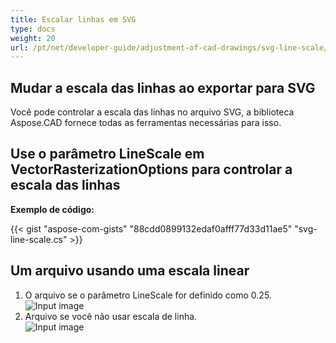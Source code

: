 ```yaml
---
title: Escalar linhas em SVG
type: docs
weight: 20
url: /pt/net/developer-guide/adjustment-of-cad-drawings/svg-line-scale/
---
```



## **Mudar a escala das linhas ao exportar para SVG**

Você pode controlar a escala das linhas no arquivo SVG, a biblioteca Aspose.CAD fornece todas as ferramentas necessárias para isso.

## **Use o parâmetro LineScale em VectorRasterizationOptions para controlar a escala das linhas**

**Exemplo de código:**

{{< gist "aspose-com-gists" "88cdd0899132edaf0afff77d33d11ae5" "svg-line-scale.cs" >}}


## Um arquivo usando uma escala linear
1. O arquivo se o parâmetro LineScale for definido como 0.25.<br>
![Input image](/cad/_assets/guide/svg/line_scale_0.25.png)<br>
1. Arquivo se você não usar escala de linha.<br>
![Input image](/cad/_assets/guide/svg/basic_options.png)<br>
